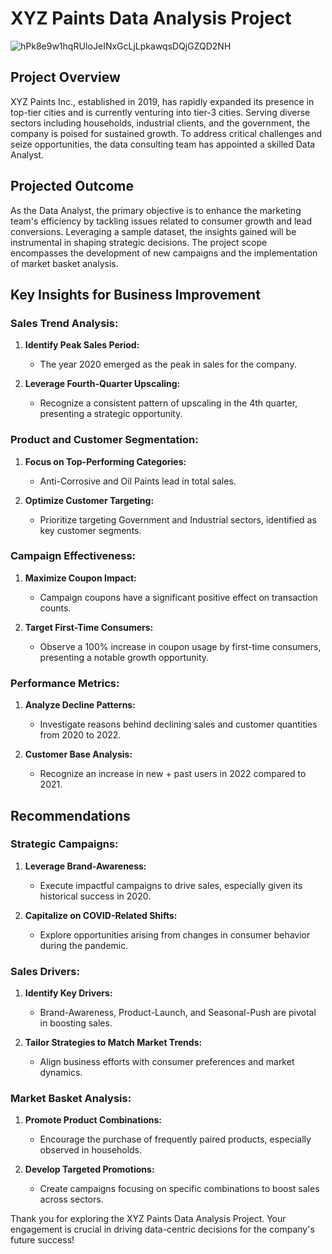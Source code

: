 # XYZ Paints Data Analysis Project
![hPk8e9w1hqRUIoJeINxGcLjLpkawqsDQjGZQD2NH](https://github.com/TanayMaharana/SQL-Projects/assets/105596561/db9f22a1-141c-47a1-849b-2ebf80103dee)

## Project Overview

XYZ Paints Inc., established in 2019, has rapidly expanded its presence in top-tier cities and is currently venturing into tier-3 cities. Serving diverse sectors including households, industrial clients, and the government, the company is poised for sustained growth. To address critical challenges and seize opportunities, the data consulting team has appointed a skilled Data Analyst.

## Projected Outcome

As the Data Analyst, the primary objective is to enhance the marketing team's efficiency by tackling issues related to consumer growth and lead conversions. Leveraging a sample dataset, the insights gained will be instrumental in shaping strategic decisions. The project scope encompasses the development of new campaigns and the implementation of market basket analysis.

## Key Insights for Business Improvement

### Sales Trend Analysis:

1. **Identify Peak Sales Period:**
   - The year 2020 emerged as the peak in sales for the company.

2. **Leverage Fourth-Quarter Upscaling:**
   - Recognize a consistent pattern of upscaling in the 4th quarter, presenting a strategic opportunity.

### Product and Customer Segmentation:

1. **Focus on Top-Performing Categories:**
   - Anti-Corrosive and Oil Paints lead in total sales.

2. **Optimize Customer Targeting:**
   - Prioritize targeting Government and Industrial sectors, identified as key customer segments.

### Campaign Effectiveness:

1. **Maximize Coupon Impact:**
   - Campaign coupons have a significant positive effect on transaction counts.

2. **Target First-Time Consumers:**
   - Observe a 100% increase in coupon usage by first-time consumers, presenting a notable growth opportunity.

### Performance Metrics:

1. **Analyze Decline Patterns:**
   - Investigate reasons behind declining sales and customer quantities from 2020 to 2022.

2. **Customer Base Analysis:**
   - Recognize an increase in new + past users in 2022 compared to 2021.

## Recommendations

### Strategic Campaigns:

1. **Leverage Brand-Awareness:**
   - Execute impactful campaigns to drive sales, especially given its historical success in 2020.

2. **Capitalize on COVID-Related Shifts:**
   - Explore opportunities arising from changes in consumer behavior during the pandemic.

### Sales Drivers:

1. **Identify Key Drivers:**
   - Brand-Awareness, Product-Launch, and Seasonal-Push are pivotal in boosting sales.

2. **Tailor Strategies to Match Market Trends:**
   - Align business efforts with consumer preferences and market dynamics.

### Market Basket Analysis:

1. **Promote Product Combinations:**
   - Encourage the purchase of frequently paired products, especially observed in households.

2. **Develop Targeted Promotions:**
   - Create campaigns focusing on specific combinations to boost sales across sectors.

Thank you for exploring the XYZ Paints Data Analysis Project. Your engagement is crucial in driving data-centric decisions for the company's future success!

